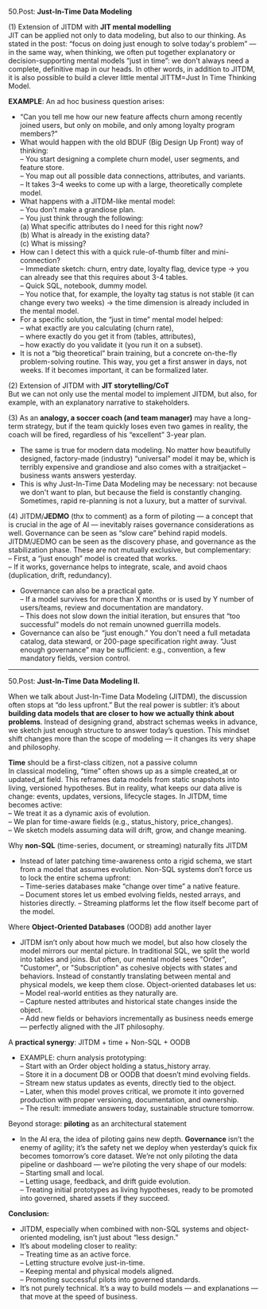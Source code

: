 50.Post: **Just-In-Time Data Modeling**

(1) Extension of JITDM with **JIT mental modelling**  
JIT can be applied not only to data modeling, but also to our thinking. As stated in the post: “focus on doing just enough to solve today's problem” — in the same way, when thinking, we often put together explanatory or decision-supporting mental models “just in time”: we don't always need a complete, definitive map in our heads. In other words, in addition to JITDM, it is also possible to build a clever little mental JITTM=Just In Time Thinking Model.  

**EXAMPLE**: An ad hoc business question arises:
* “Can you tell me how our new feature affects churn among recently joined users, but only on mobile, and only among loyalty program members?”  
* What would happen with the old BDUF (Big Design Up Front) way of thinking:  
– You start designing a complete churn model, user segments, and feature store.  
– You map out all possible data connections, attributes, and variants.  
– It takes 3–4 weeks to come up with a large, theoretically complete model.  
* What happens with a JITDM-like mental model:  
– You don't make a grandiose plan.  
– You just think through the following:  
(a) What specific attributes do I need for this right now?  
(b) What is already in the existing data?  
(c) What is missing?  
* How can I detect this with a quick rule-of-thumb filter and mini-connection?  
– Immediate sketch: churn, entry date, loyalty flag, device type → you can already see that this requires about 3-4 tables.  
– Quick SQL, notebook, dummy model.  
– You notice that, for example, the loyalty tag status is not stable (it can change every two weeks) → the time dimension is already included in the mental model.  
* For a specific solution, the “just in time” mental model helped:  
– what exactly are you calculating (churn rate),  
– where exactly do you get it from (tables, attributes),  
– how exactly do you validate it (you run it on a subset).   
* It is not a “big theoretical” brain training, but a concrete on-the-fly problem-solving routine. This way, you get a first answer in days, not weeks. If it becomes important, it can be formalized later.   

(2) Extension of JITDM with **JIT storytelling/CoT**  
But we can not only use the mental model to implement JITDM, but also, for example, with an explanatory narrative to stakeholders.  

(3) As an **analogy, a soccer coach (and team manager)** may have a long-term strategy, but if the team quickly loses even two games in reality, the coach will be fired, regardless of his “excellent” 3-year plan.  
* The same is true for modern data modeling. No matter how beautifully designed, factory-made (industry) “universal” model it may be, which is terribly expensive and grandiose and also comes with a straitjacket – business wants answers yesterday.  
* This is why Just-In-Time Data Modeling may be necessary: not because we don't want to plan, but because the field is constantly changing. Sometimes, rapid re-planning is not a luxury, but a matter of survival.  

(4) JITDM/**JEDMO** (thx to comment) as a form of piloting — a concept that is crucial in the age of AI — inevitably raises governance considerations as well. Governance can be seen as “slow care” behind rapid models. JITDM/JEDMO can be seen as the discovery phase, and governance as the stabilization phase. These are not mutually exclusive, but complementary:  
– First, a “just enough” model is created that works.  
– If it works, governance helps to integrate, scale, and avoid chaos (duplication, drift, redundancy).  
* Governance can also be a practical gate.  
– If a model survives for more than X months or is used by Y number of users/teams, review and documentation are mandatory.  
– This does not slow down the initial iteration, but ensures that “too successful” models do not remain unowned guerrilla models.  
* Governance can also be “just enough.” You don't need a full metadata catalog, data steward, or 200-page specification right away. “Just enough governance” may be sufficient: e.g., convention, a few mandatory fields, version control.  

********************************************************************************

50.Post: **Just-In-Time Data Modeling II.**

When we talk about Just-In-Time Data Modeling (JITDM), the discussion often stops at “do less upfront.” But the real power is subtler: it’s about **building data models that are closer to how we actually think about problems**. Instead of designing grand, abstract schemas weeks in advance, we sketch just enough structure to answer today’s question. This mindset shift changes more than the scope of modeling — it changes its very shape and philosophy.  

**Time** should be a first-class citizen, not a passive column  
In classical modeling, “time” often shows up as a simple created_at or updated_at field. This reframes data models from static snapshots into living, versioned hypotheses. But in reality, what keeps our data alive is change: events, updates, versions, lifecycle stages. In JITDM, time becomes active:  
– We treat it as a dynamic axis of evolution.  
– We plan for time-aware fields (e.g., status_history, price_changes).  
– We sketch models assuming data will drift, grow, and change meaning.  

Why **non-SQL** (time-series, document, or streaming) naturally fits JITDM
* Instead of later patching time-awareness onto a rigid schema, we start from a model that assumes evolution. Non-SQL systems don’t force us to lock the entire schema upfront:  
– Time-series databases make “change over time” a native feature.  
– Document stores let us embed evolving fields, nested arrays, and histories directly. 
– Streaming platforms let the flow itself become part of the model.  

Where **Object-Oriented Databases** (OODB) add another layer
* JITDM isn’t only about how much we model, but also how closely the model mirrors our mental picture. In traditional SQL, we split the world into tables and joins. But often, our mental model sees "Order", "Customer", or "Subscription" as cohesive objects with states and behaviors. Instead of constantly translating between mental and physical models, we keep them close. Object-oriented databases let us:  
– Model real-world entities as they naturally are.  
– Capture nested attributes and historical state changes inside the object.  
– Add new fields or behaviors incrementally as business needs emerge — perfectly aligned with the JIT philosophy.  

A **practical synergy**: JITDM + time + Non-SQL + OODB  
* EXAMPLE: churn analysis prototyping:  
– Start with an Order object holding a status_history array.  
– Store it in a document DB or OODB that doesn’t mind evolving fields.  
– Stream new status updates as events, directly tied to the object.  
– Later, when this model proves critical, we promote it into governed production with proper versioning, documentation, and ownership.  
– The result: immediate answers today, sustainable structure tomorrow.  

Beyond storage: **piloting** as an architectural statement  
* In the AI era, the idea of piloting gains new depth. **Governance** isn’t the enemy of agility; it’s the safety net we deploy when yesterday’s quick fix becomes tomorrow’s core dataset. We’re not only piloting the data pipeline or dashboard — we’re piloting the very shape of our models:  
– Starting small and local.  
– Letting usage, feedback, and drift guide evolution.  
– Treating initial prototypes as living hypotheses, ready to be promoted into governed, shared assets if they succeed.  

**Conclusion:**  
* JITDM, especially when combined with non-SQL systems and object-oriented modeling, isn’t just about “less design.”  
* It’s about modeling closer to reality:  
– Treating time as an active force.  
– Letting structure evolve just-in-time.  
– Keeping mental and physical models aligned.  
– Promoting successful pilots into governed standards.  
* It’s not purely technical. It’s a way to build models — and explanations — that move at the speed of business.  

